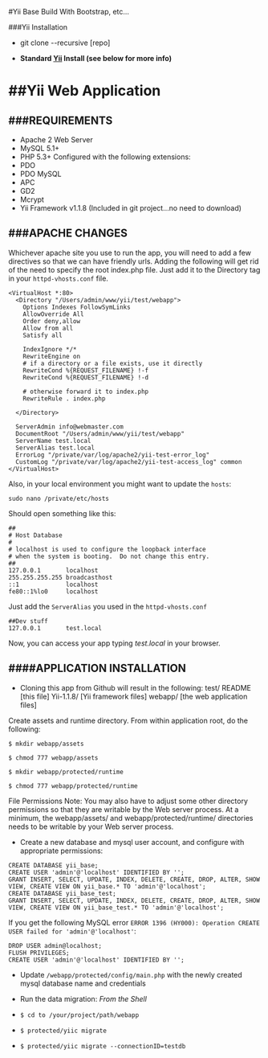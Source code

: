 #Yii Base Build With Bootstrap, etc...

###Yii Installation
- git clone --recursive [repo]

- **Standard [Yii](http://yiiframework.com) Install (see below for more info)**


##Yii Web Application
======================


###REQUIREMENTS
-----------------
- Apache 2 Web Server
- MySQL 5.1+
- PHP 5.3+ Configured with the following extensions:
- PDO
- PDO MySQL
- APC
- GD2
- Mcrypt
- Yii Framework v1.1.8 (Included in git project...no need to download)


###APACHE CHANGES
-----------------
Whichever apache site you use to run the app, you will need to add a few directives so that we can have friendly urls. 
Adding the following will get rid of the need to specify the root index.php file. 
Just add it to the Directory tag in your `httpd-vhosts.conf` file.
```
<VirtualHost *:80>
  <Directory "/Users/admin/www/yii/test/webapp">
    Options Indexes FollowSymLinks
    AllowOverride All
    Order deny,allow
    Allow from all
    Satisfy all

	IndexIgnore */*
	RewriteEngine on
	# if a directory or a file exists, use it directly
	RewriteCond %{REQUEST_FILENAME} !-f
	RewriteCond %{REQUEST_FILENAME} !-d

	# otherwise forward it to index.php
	RewriteRule . index.php

  </Directory>

  ServerAdmin info@webmaster.com
  DocumentRoot "/Users/admin/www/yii/test/webapp"
  ServerName test.local
  ServerAlias test.local
  ErrorLog "/private/var/log/apache2/yii-test-error_log"
  CustomLog "/private/var/log/apache2/yii-test-access_log" common
</VirtualHost>
```
Also, in your local environment you might want to update the `hosts`:
```
sudo nano /private/etc/hosts
```
Should open something like this:
```
##
# Host Database
#
# localhost is used to configure the loopback interface
# when the system is booting.  Do not change this entry.
##
127.0.0.1       localhost
255.255.255.255 broadcasthost
::1             localhost
fe80::1%lo0     localhost
```

Just add the `ServerAlias` you used in the `httpd-vhosts.conf` 
```
##Dev stuff
127.0.0.1       test.local
```

Now, you can access your app typing *test.local* in your browser.

####APPLICATION INSTALLATION
----------------------------
* Cloning this app from Github will result in the following:
test/
	README     [this file]
	Yii-1.1.8/ [Yii framework files]
	webapp/    [the web application files]

Create assets and runtime directory. From within application root, do the following:
```
$ mkdir webapp/assets

$ chmod 777 webapp/assets

$ mkdir webapp/protected/runtime

$ chmod 777 webapp/protected/runtime
```

File Permissions Note: You may also have to adjust some other directory permissions so that they are writable by the Web server process. 
At a minimum, the webapp/assets/ and webapp/protected/runtime/ directories needs to be writable by your Web server process.

* Create a new database and mysql user account, and configure with appropriate permissions:
```
CREATE DATABASE yii_base;
CREATE USER 'admin'@'localhost' IDENTIFIED BY '';
GRANT INSERT, SELECT, UPDATE, INDEX, DELETE, CREATE, DROP, ALTER, SHOW VIEW, CREATE VIEW ON yii_base.* TO 'admin'@'localhost';
CREATE DATABASE yii_base_test;
GRANT INSERT, SELECT, UPDATE, INDEX, DELETE, CREATE, DROP, ALTER, SHOW VIEW, CREATE VIEW ON yii_base_test.* TO 'admin'@'localhost';
```

If you get the following MySQL error `ERROR 1396 (HY000): Operation CREATE USER failed for 'admin'@'localhost'`:
```
DROP USER admin@localhost;
FLUSH PRIVILEGES;
CREATE USER 'admin'@'localhost' IDENTIFIED BY '';
```

* Update `/webapp/protected/config/main.php` with the newly created mysql database name and credentials

* Run the data migration: _From the Shell_
 * ``$ cd to /your/project/path/webapp``
 * ``$ protected/yiic migrate``
 * ``$ protected/yiic migrate --connectionID=testdb``
